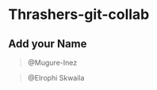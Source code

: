 <!-- feature, chore, refactor, bugfix -->
# Thrashers-git-collab

## Add your Name

>@Mugure-Inez

>@Elrophi Skwaila


